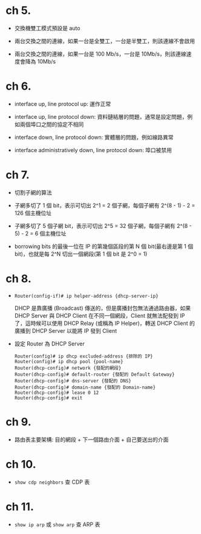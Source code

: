 # ch 5.

+ 交換機雙工模式預設是 auto

+ 兩台交換之間的連線，如果一台是全雙工，一台是半雙工，則該連線不會啟用

+ 兩台交換之間的連線，如果一台是 100 Mb/s，一台是 10Mb/s，則該連線速度會降為 10Mb/s

# ch 6.

+ interface up, line protocol up: 運作正常
    
+ interface up, line protocol down: 資料鏈結層的問題，通常是設定問題，例如兩個埠口之間的協定不相同

+ interface down, line protocol down: 實體層的問題，例如線路異常

+ interface administratively down, line protocol down: 埠口被禁用

# ch 7.

+ 切割子網的算法

+ 子網多切了 1 個 bit，表示可切出 2^1 = 2 個子網，每個子網有 2^(8 - 1) - 2 = 126 個主機位址

+ 子網多切了 5 個子網 bit，表示可切出 2^5 = 32 個子網，每個子網有 2^(8 - 5) - 2 = 6 個主機位址

+ borrowing bits 的最後一位在 IP 的第幾個區段的第 N 個 bit(最右邊是第 1 個 bit)，也就是每 2^N 切出一個網段(第 1 個 bit 是 2^0 = 1)

# ch 8.

+ `Router(config-if)# ip helper-address {dhcp-server-ip}`

    DHCP 是靠廣播 (Broadcast) 傳送的，但是廣播封包無法通過路由器，如果 DHCP Server 與 DHCP Client 在不同一個網段，Client 就無法配發到 IP 了，這時候可以使用 DHCP Relay (或稱為 IP Helper)，轉送 DHCP Client 的廣播到 DHCP Server 以能將 IP 發到 Client

+ 設定 Router 為 DHCP Server

    ```
    Router(config)# ip dhcp excluded-address {排除的 IP}
    Router(config)# ip dhcp pool {pool-name}
    Router(dhcp-config)# network {發配的網段}
    Router(dhcp-config)# default-router {發配的 Default Gateway}
    Router(dhcp-config)# dns-server {發配的 DNS}
    Router(dhcp-config)# domain-name {發配的 Domain-name}
    Router(dhcp-config)# lease 0 12
    Router(dhcp-config)# exit
    ```

# ch 9.

+ 路由表主要架構: 目的網段 + 下一個路由介面 + 自己要送出的介面

# ch 10.

+ `show cdp neighbors` 查 CDP 表

# ch 11.

+ `show ip arp` 或 `show arp` 查 ARP 表